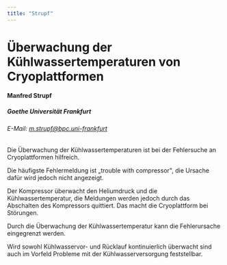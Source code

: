 ```yaml
---
title: "Strupf"
---
```


# Überwachung der Kühlwassertemperaturen von Cryoplattformen

#### Manfred Strupf

##### Goethe Universität Frankfurt

###### E-Mail: m.strupf@bpc.uni-frankfurt

Die Überwachung der Kühlwassertemperaturen ist bei der Fehlersuche an
Cryoplattformen hilfreich.

Die häufigste Fehlermeldung ist „trouble with compressor", die Ursache
dafür wird jedoch nicht angezeigt.

Der Kompressor überwacht den Heliumdruck und die Kühlwassertemperatur,
die Meldungen werden jedoch durch das Abschalten des Kompressors
quittiert. Das macht die Cryoplattform bei Störungen.

Durch die Überwachung der Kühlwassertemperatur kann die Fehlerursache
eingegrenzt werden.

Wird sowohl Kühlwasservor- und Rücklauf kontinuierlich überwacht sind
auch im Vorfeld Probleme mit der Kühlwasserversorgung feststellbar.
